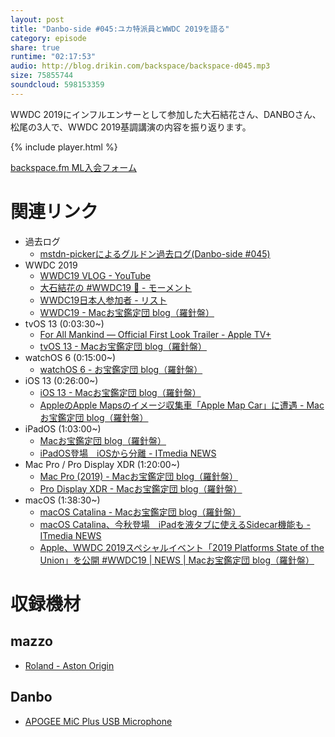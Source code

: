 ```yaml
---
layout: post
title: "Danbo-side #045:ユカ特派員とWWDC 2019を語る"
category: episode
share: true
runtime: "02:17:53"
audio: http://blog.drikin.com/backspace/backspace-d045.mp3
size: 75855744
soundcloud: 598153359
---
```


WWDC 2019にインフルエンサーとして参加した大石結花さん、DANBOさん、松尾の3人で、WWDC 2019基調講演の内容を振り返ります。

{% include player.html %}

[backspace.fm ML入会フォーム](http://backspace.us11.list-manage.com/subscribe?u=09c933bd3997c1d16dbed156a&id=84b6529b91)

# 関連リンク
* 過去ログ
  * [mstdn-pickerによるグルドン過去ログ(Danbo-side #045)](https://rbtnn.github.io/mstdn-picker/?instance=mstdn.guru&since_id=102210757018935537&max_id=102211311451695850)
* WWDC 2019
  * [WWDC19 VLOG - YouTube](https://www.youtube.com/watch?v=N_Qk7-1KyQ0)
  * [大石結花の #WWDC19 🍎 - モーメント](https://twitter.com/i/moments/1135638673595101184)
  * [WWDC19日本人参加者 - リスト](https://twitter.com/okitaka_/lists/wwdc19)
  * [WWDC19 - Macお宝鑑定団 blog（羅針盤）](http://www.macotakara.jp/blog/tag/WWDC2019/tpl/tagSearch.html)
* tvOS 13 (0:03:30~)
  * [For All Mankind — Official First Look Trailer - Apple TV+](https://www.youtube.com/watch?v=HZS9M52Bd_w&t=4s)
  * [tvOS 13 - Macお宝鑑定団 blog（羅針盤）](http://www.macotakara.jp/blog/tag/tvOS13/tpl/tagSearch.html)
* watchOS 6 (0:15:00~)
  * [watchOS 6 - お宝鑑定団 blog（羅針盤）](http://www.macotakara.jp/blog/tag/watchOS6/tpl/tagSearch.html)
* iOS 13 (0:26:00~)
  * [iOS 13 - Macお宝鑑定団 blog（羅針盤）](http://www.macotakara.jp/blog/tag/iOS13/tpl/tagSearch.html)
  * [AppleのApple Mapsのイメージ収集車「Apple Map Car」に遭遇 - Macお宝鑑定団 blog（羅針盤）](http://www.macotakara.jp/blog/news/entry-37532.html)
* iPadOS (1:03:00~)
  * [Macお宝鑑定団 blog（羅針盤）](http://www.macotakara.jp/blog/tag/iPadOS/tpl/tagSearch.html)
  * [iPadOS登場　iOSから分離 - ITmedia NEWS](https://www.itmedia.co.jp/news/articles/1906/04/news042.html)
* Mac Pro / Pro Display XDR (1:20:00~) 
  * [Mac Pro (2019) - Macお宝鑑定団 blog（羅針盤）](http://www.macotakara.jp/blog/tag/Mac_Pro_2019/tpl/tagSearch.html)
  * [Pro Display XDR - Macお宝鑑定団 blog（羅針盤）](http://www.macotakara.jp/blog/tag/Pro_Display_XDR/tpl/tagSearch.html)
* macOS (1:38:30~)
  * [macOS Catalina - Macお宝鑑定団 blog（羅針盤）](http://www.macotakara.jp/blog/tag/macOS_Catalina/tpl/tagSearch.html)
  * [macOS Catalina、今秋登場　iPadを液タブに使えるSidecar機能も - ITmedia NEWS](https://www.itmedia.co.jp/news/articles/1906/04/news045.html)
  * [Apple、WWDC 2019スペシャルイベント「2019 Platforms State of the Union」を公開 #WWDC19 | NEWS | Macお宝鑑定団 blog（羅針盤）](http://www.macotakara.jp/blog/news/entry-37622.html)

# 収録機材

## mazzo
* [Roland - Aston Origin](http://amzn.asia/1OwAZ0w)

## Danbo
* [APOGEE MiC Plus USB Microphone](http://amzn.asia/5tPVRTx)

